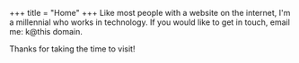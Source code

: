 +++
title = "Home"
+++
Like most people with a website on the internet, I'm a millennial who works in technology. If you would like to get in touch, email me: k@this domain.

Thanks for taking the time to visit!
